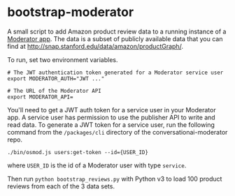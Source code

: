 # bootstrap-moderator

A small script to add Amazon product review data to a running instance
of a [Moderator app](https://github.com/conversationai/conversationai-moderator). The data is a subset of publicly available data that you can find at
http://snap.stanford.edu/data/amazon/productGraph/.

To run, set two environment variables.

```shell
# The JWT authentication token generated for a Moderator service user
export MODERATOR_AUTH="JWT ..."

# The URL of the Moderator API
export MODERATOR_API=
```

You'll need to get a JWT auth token for a service user in your Moderator app. A service user has permission to use the publisher API to write and read data. To generate a JWT token for a service user, run the following command from the `/packages/cli` directory of the conversationai-moderator repo.
```
./bin/osmod.js users:get-token --id={USER_ID}
```
where `USER_ID` is the id of a Moderator user with type `service`.

Then run `python bootstrap_reviews.py` with Python v3 to load 100 product reviews from each of the 3 data sets.
